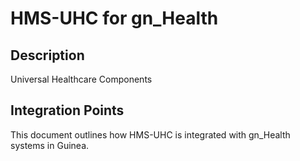 # HMS-UHC for gn_Health

## Description

Universal Healthcare Components

## Integration Points

This document outlines how HMS-UHC is integrated with gn_Health systems in Guinea.

